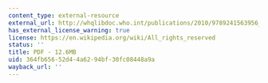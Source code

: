 ```yaml
---
content_type: external-resource
external_url: http://whqlibdoc.who.int/publications/2010/9789241563956_eng_full_text.pdf
has_external_license_warning: true
license: https://en.wikipedia.org/wiki/All_rights_reserved
status: ''
title: PDF - 12.6MB
uid: 364fb656-52d4-4a62-94bf-30fc08448a9a
wayback_url: ''
---
```

